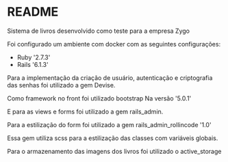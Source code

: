 # README

Sistema de livros desenvolvido como teste para a empresa Zygo

Foi configurado um ambiente com docker com as seguintes configurações:

  - Ruby '2.7.3'
  - Rails '6.1.3'

Para a implementação da criação de usuário, autenticação e criptografia das senhas foi utilizado a gem Devise.

Como framework no front foi utilizado bootstrap Na versão '5.0.1'

E para as views e forms foi utilizado a gem rails_admin.

Para a estilização do form foi utilizado a gem rails_admin_rollincode '1.0'

Essa gem utiliza scss para a estilização das classes com variáveis globais.

Para o armazenamento das imagens dos livros foi utilizado o active_storage
